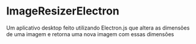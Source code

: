 # ImageResizerElectron
Um aplicativo desktop feito utilizando Electron.js que altera as dimensões de uma imagem e retorna uma nova imagem com essas dimensões
